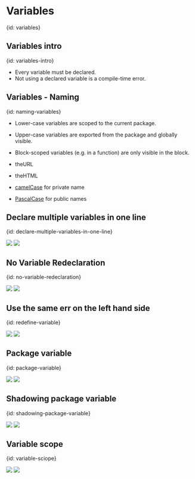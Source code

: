 # Variables
{id: variables}

## Variables intro
{id: variables-intro}

* Every variable must be declared.
* Not using a declared variable is a compile-time error.

## Variables - Naming
{id: naming-variables}

* Lower-case variables are scoped to the current package.
* Upper-case variables are exported from the package and globally visible.
* Block-scoped variables (e.g. in a function) are only visible in the block.

* theURL
* theHTML

* [camelCase](https://en.wikipedia.org/wiki/Camel_case) for private name
* [PascalCase](https://wiki.c2.com/?PascalCase) for public names

## Declare multiple variables in one line
{id: declare-multiple-variables-in-one-line}

![](examples/declare-multiple-variables/declare_multiple_variables.go)
![](examples/declare-multiple-variables/declare_multiple_variables.out)


## No Variable Redeclaration
{id: no-variable-redeclaration}

![](examples/redefine-variable-fail/redefine_variable_fail.go)
![](examples/redefine-variable-fail/redefine_variable_fail.out)


## Use the same err on the left hand side
{id: redefine-variable}

![](examples/redefine-variable/redefine_variable.go)
![](examples/redefine-variable/redefine_variable.out)


## Package variable
{id: package-variable}

![](examples/package-variables/package_variables.go)
![](examples/package-variables/package_variables.out)


## Shadowing package variable
{id: shadowing-package-variable}

![](examples/shadowing-package-variable/shadowing_package_variable.go)
![](examples/shadowing-package-variable/shadowing_package_variable.out)



## Variable scope
{id: variable-sciope}

![](examples/variable-scope/variable_scope.go)
![](examples/variable-scope/variable_scope.out)

